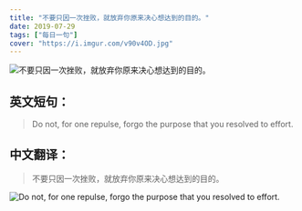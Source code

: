 ```yaml
---
title: "不要只因一次挫败，就放弃你原来决心想达到的目的。"
date: 2019-07-29
tags: ["每日一句"]
cover: "https://i.imgur.com/v90v4OD.jpg"
---
```


![不要只因一次挫败，就放弃你原来决心想达到的目的。](https://i.imgur.com/YMFjdE2.jpg)

## 英文短句：
> Do not, for one repulse, forgo the purpose that you resolved to effort.

<!--more-->

## 中文翻译：
> 不要只因一次挫败，就放弃你原来决心想达到的目的。

![Do not, for one repulse, forgo the purpose that you resolved to effort.](https://i.imgur.com/HGENTHn.jpg)

